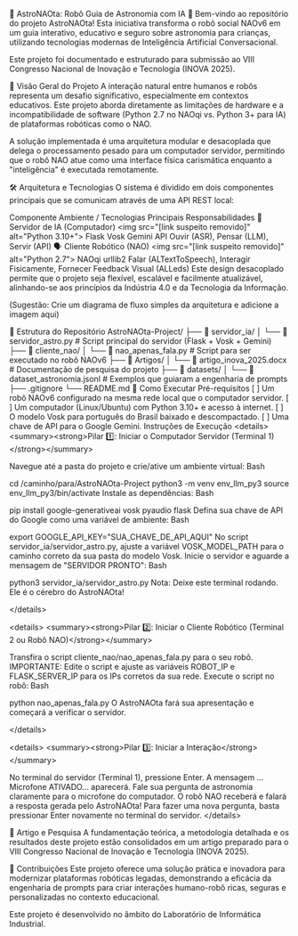 🤖 AstroNAOta: Robô Guia de Astronomia com IA 🌠
Bem-vindo ao repositório do projeto AstroNAOta! Esta iniciativa transforma o robô social NAOv6 em um guia interativo, educativo e seguro sobre astronomia para crianças, utilizando tecnologias modernas de Inteligência Artificial Conversacional.

Este projeto foi documentado e estruturado para submissão ao VIII Congresso Nacional de Inovação e Tecnologia (INOVA 2025).

🎯 Visão Geral do Projeto
A interação natural entre humanos e robôs representa um desafio significativo, especialmente em contextos educativos. Este projeto aborda diretamente as limitações de hardware e a incompatibilidade de software (Python 2.7 no NAOqi vs. Python 3+ para IA) de plataformas robóticas como o NAO.

A solução implementada é uma arquitetura modular e desacoplada que delega o processamento pesado para um computador servidor, permitindo que o robô NAO atue como uma interface física carismática enquanto a "inteligência" é executada remotamente.

🛠️ Arquitetura e Tecnologias
O sistema é dividido em dois componentes principais que se comunicam através de uma API REST local:

Componente	Ambiente / Tecnologias Principais	Responsabilidades
🧠 Servidor de IA (Computador)	&lt;img src="[link suspeito removido]" alt="Python 3.10+"> Flask Vosk Gemini API	Ouvir (ASR), Pensar (LLM), Servir (API)
🗣️ Cliente Robótico (NAO)	&lt;img src="[link suspeito removido]" alt="Python 2.7"> NAOqi urllib2	Falar (ALTextToSpeech), Interagir Fisicamente, Fornecer Feedback Visual (ALLeds)
Este design desacoplado permite que o projeto seja flexível, escalável e facilmente atualizável, alinhando-se aos princípios da Indústria 4.0 e da Tecnologia da Informação.

(Sugestão: Crie um diagrama de fluxo simples da arquitetura e adicione a imagem aqui)

📂 Estrutura do Repositório
AstroNAOta-Project/
├── 📁 servidor_ia/
│   └── 📜 servidor_astro.py        # Script principal do servidor (Flask + Vosk + Gemini)
├── 📁 cliente_nao/
│   └── 📜 nao_apenas_fala.py        # Script para ser executado no robô NAOv6
├── 📁 Artigos/
│   └── 📄 artigo_inova_2025.docx   # Documentação de pesquisa do projeto
├── 📁 datasets/
│   └── 📄 dataset_astronomia.jsonl  # Exemplos que guiaram a engenharia de prompts
├── .gitignore
└── README.md
🚀 Como Executar
Pré-requisitos
[ ] Um robô NAOv6 configurado na mesma rede local que o computador servidor.
[ ] Um computador (Linux/Ubuntu) com Python 3.10+ e acesso à internet.
[ ] O modelo Vosk para português do Brasil baixado e descompactado.
[ ] Uma chave de API para o Google Gemini.
Instruções de Execução
&lt;details>
&lt;summary>&lt;strong>Pilar 1️⃣: Iniciar o Computador Servidor (Terminal 1)&lt;/strong>&lt;/summary>

Navegue até a pasta do projeto e crie/ative um ambiente virtual:
Bash

cd /caminho/para/AstroNAOta-Project
python3 -m venv env_llm_py3
source env_llm_py3/bin/activate
Instale as dependências:
Bash

pip install google-generativeai vosk pyaudio flask
Defina sua chave de API do Google como uma variável de ambiente:
Bash

export GOOGLE_API_KEY="SUA_CHAVE_DE_API_AQUI"
No script servidor_ia/servidor_astro.py, ajuste a variável VOSK_MODEL_PATH para o caminho correto da sua pasta do modelo Vosk.
Inicie o servidor e aguarde a mensagem de "SERVIDOR PRONTO":
Bash

python3 servidor_ia/servidor_astro.py
Nota: Deixe este terminal rodando. Ele é o cérebro do AstroNAOta!

&lt;/details>

&lt;details>
&lt;summary>&lt;strong>Pilar 2️⃣: Iniciar o Cliente Robótico (Terminal 2 ou Robô NAO)&lt;/strong>&lt;/summary>

Transfira o script cliente_nao/nao_apenas_fala.py para o seu robô.
IMPORTANTE: Edite o script e ajuste as variáveis ROBOT_IP e FLASK_SERVER_IP para os IPs corretos da sua rede.
Execute o script no robô:
Bash

python nao_apenas_fala.py
O AstroNAOta fará sua apresentação e começará a verificar o servidor.

&lt;/details>

&lt;details>
&lt;summary>&lt;strong>Pilar 3️⃣: Iniciar a Interação&lt;/strong>&lt;/summary>

No terminal do servidor (Terminal 1), pressione Enter.
A mensagem ... Microfone ATIVADO... aparecerá.
Fale sua pergunta de astronomia claramente para o microfone do computador.
O robô NAO receberá e falará a resposta gerada pelo AstroNAOta!
Para fazer uma nova pergunta, basta pressionar Enter novamente no terminal do servidor.
&lt;/details>

📄 Artigo e Pesquisa
A fundamentação teórica, a metodologia detalhada e os resultados deste projeto estão consolidados em um artigo preparado para o VIII Congresso Nacional de Inovação e Tecnologia (INOVA 2025).


🌟 Contribuições
Este projeto oferece uma solução prática e inovadora para modernizar plataformas robóticas legadas, demonstrando a eficácia da engenharia de prompts para criar interações humano-robô ricas, seguras e personalizadas no contexto educacional.

Este projeto é desenvolvido no âmbito do Laboratório de Informática Industrial.